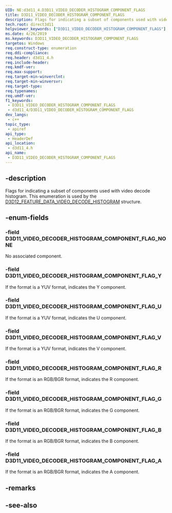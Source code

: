 ```yaml
---
UID: NE:d3d11_4.D3D11_VIDEO_DECODER_HISTOGRAM_COMPONENT_FLAGS
title: D3D11_VIDEO_DECODER_HISTOGRAM_COMPONENT_FLAGS
description: Flags for indicating a subset of components used with video decode histogram.
tech.root: direct3d11
helpviewer_keywords: ["D3D11_VIDEO_DECODER_HISTOGRAM_COMPONENT_FLAGS"]
ms.date: 4/26/2019
ms.keywords: D3D11_VIDEO_DECODER_HISTOGRAM_COMPONENT_FLAGS
targetos: Windows
req.construct-type: enumeration
req.ddi-compliance: 
req.header: d3d11_4.h
req.include-header: 
req.kmdf-ver: 
req.max-support: 
req.target-min-winverclnt: 
req.target-min-winversvr: 
req.target-type: 
req.typenames: 
req.umdf-ver: 
f1_keywords:
 - D3D11_VIDEO_DECODER_HISTOGRAM_COMPONENT_FLAGS
 - d3d11_4/D3D11_VIDEO_DECODER_HISTOGRAM_COMPONENT_FLAGS
dev_langs:
 - c++
topic_type:
 - apiref
api_type:
 - HeaderDef
api_location:
 - d3d11_4.h
api_name:
 - D3D11_VIDEO_DECODER_HISTOGRAM_COMPONENT_FLAGS
---
```


## -description

Flags for indicating a subset of components used with video decode histogram. This enumeration is used by the [D3D12_FEATURE_DATA_VIDEO_DECODE_HISTOGRAM](/windows/win32/api/d3d12video/ns-d3d12video-d3d12_feature_data_video_decode_histogram) structure.

## -enum-fields

### -field D3D11_VIDEO_DECODER_HISTOGRAM_COMPONENT_FLAG_NONE

No associated component.

### -field D3D11_VIDEO_DECODER_HISTOGRAM_COMPONENT_FLAG_Y

If the format is a YUV format, indicates the Y component.

### -field D3D11_VIDEO_DECODER_HISTOGRAM_COMPONENT_FLAG_U

If the format is a YUV format, indicates the U component.

### -field D3D11_VIDEO_DECODER_HISTOGRAM_COMPONENT_FLAG_V

If the format is a YUV format, indicates the V component.

### -field D3D11_VIDEO_DECODER_HISTOGRAM_COMPONENT_FLAG_R

If the format is an RGB/BGR format, indicates the R component.

### -field D3D11_VIDEO_DECODER_HISTOGRAM_COMPONENT_FLAG_G

If the format is an RGB/BGR format, indicates the G component.

### -field D3D11_VIDEO_DECODER_HISTOGRAM_COMPONENT_FLAG_B

If the format is an RGB/BGR format, indicates the B component.

### -field D3D11_VIDEO_DECODER_HISTOGRAM_COMPONENT_FLAG_A

If the format is an RGB/BGR format, indicates the A component.

## -remarks

## -see-also

